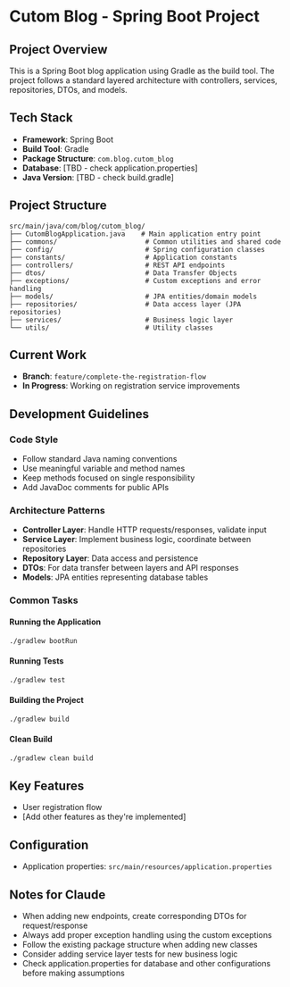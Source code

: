 
# Cutom Blog - Spring Boot Project

## Project Overview
This is a Spring Boot blog application using Gradle as the build tool. The project follows a standard layered architecture with controllers, services, repositories, DTOs, and models.

## Tech Stack
- **Framework**: Spring Boot
- **Build Tool**: Gradle
- **Package Structure**: `com.blog.cutom_blog`
- **Database**: [TBD - check application.properties]
- **Java Version**: [TBD - check build.gradle]

## Project Structure
```
src/main/java/com/blog/cutom_blog/
├── CutomBlogApplication.java    # Main application entry point
├── commons/                      # Common utilities and shared code
├── config/                       # Spring configuration classes
├── constants/                    # Application constants
├── controllers/                  # REST API endpoints
├── dtos/                         # Data Transfer Objects
├── exceptions/                   # Custom exceptions and error handling
├── models/                       # JPA entities/domain models
├── repositories/                 # Data access layer (JPA repositories)
├── services/                     # Business logic layer
└── utils/                        # Utility classes
```

## Current Work
- **Branch**: `feature/complete-the-registration-flow`
- **In Progress**: Working on registration service improvements

## Development Guidelines

### Code Style
- Follow standard Java naming conventions
- Use meaningful variable and method names
- Keep methods focused on single responsibility
- Add JavaDoc comments for public APIs

### Architecture Patterns
- **Controller Layer**: Handle HTTP requests/responses, validate input
- **Service Layer**: Implement business logic, coordinate between repositories
- **Repository Layer**: Data access and persistence
- **DTOs**: For data transfer between layers and API responses
- **Models**: JPA entities representing database tables

### Common Tasks

#### Running the Application
```bash
./gradlew bootRun
```

#### Running Tests
```bash
./gradlew test
```

#### Building the Project
```bash
./gradlew build
```

#### Clean Build
```bash
./gradlew clean build
```

## Key Features
- User registration flow
- [Add other features as they're implemented]

## Configuration
- Application properties: `src/main/resources/application.properties`

## Notes for Claude
- When adding new endpoints, create corresponding DTOs for request/response
- Always add proper exception handling using the custom exceptions
- Follow the existing package structure when adding new classes
- Consider adding service layer tests for new business logic
- Check application.properties for database and other configurations before making assumptions
